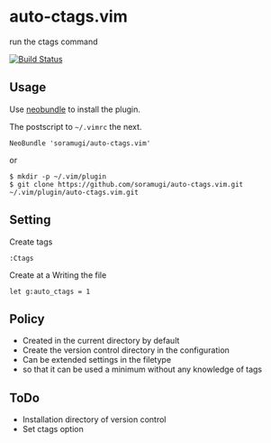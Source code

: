 # auto-ctags.vim

run the ctags command

[![Build Status](https://travis-ci.org/soramugi/auto-ctags.vim.png?branch=master)](https://travis-ci.org/soramugi/auto-ctags.vim)

## Usage

Use [neobundle](https://github.com/Shougo/neobundle.vim) to install the plugin.

The postscript to `~/.vimrc` the next.

```
NeoBundle 'soramugi/auto-ctags.vim'
```

or

    $ mkdir -p ~/.vim/plugin
    $ git clone https://github.com/soramugi/auto-ctags.vim.git ~/.vim/plugin/auto-ctags.vim.git

## Setting

Create tags

    :Ctags

Create at a Writing the file

    let g:auto_ctags = 1

## Policy
* Created in the current directory by default
* Create the version control directory in the configuration
* Can be extended settings in the filetype
* so that it can be used a minimum without any knowledge of tags

## ToDo
* Installation directory of version control
* Set ctags option

